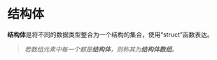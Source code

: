 
# 结构体

**结构体**是将不同的数据类型整合为一个结构的集合，使用“struct”函数表达。
>*若数组元素中每一个都是**结构体**，则称其为**结构体数组**。*

<!--stackedit_data:
eyJoaXN0b3J5IjpbLTQ0ODYxMTc3MV19
-->